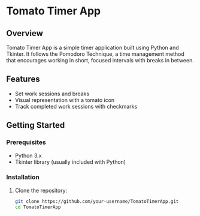 # Tomato Timer App

## Overview

Tomato Timer App is a simple timer application built using Python and Tkinter. It follows the Pomodoro Technique,
a time management method that encourages working in short, focused intervals with breaks in between.

## Features

- Set work sessions and breaks
- Visual representation with a tomato icon
- Track completed work sessions with checkmarks

## Getting Started

### Prerequisites

- Python 3.x
- Tkinter library (usually included with Python)

### Installation

1. Clone the repository:

   ```bash
   git clone https://github.com/your-username/TomatoTimerApp.git
   cd TomatoTimerApp

